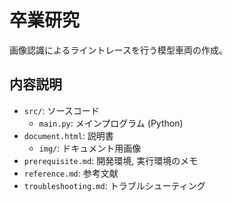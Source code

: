 # 卒業研究

画像認識によるライントレースを行う模型車両の作成。

## 内容説明

- `src/`: ソースコード
  - `main.py`: メインプログラム (Python)
- `document.html`: 説明書
  - `img/`: ドキュメント用画像
- `prerequisite.md`: 開発環境, 実行環境のメモ
- `reference.md`: 参考文献
- `troubleshooting.md`: トラブルシューティング
